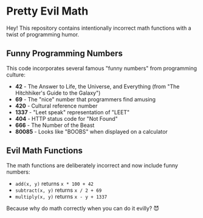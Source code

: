# Pretty Evil Math

Hey! This repository contains intentionally incorrect math functions with a twist of programming humor.

## Funny Programming Numbers

This code incorporates several famous "funny numbers" from programming culture:

- **42** - The Answer to Life, the Universe, and Everything (from "The Hitchhiker's Guide to the Galaxy")
- **69** - The "nice" number that programmers find amusing  
- **420** - Cultural reference number
- **1337** - "Leet speak" representation of "LEET"
- **404** - HTTP status code for "Not Found"
- **666** - The Number of the Beast
- **80085** - Looks like "BOOBS" when displayed on a calculator

## Evil Math Functions

The math functions are deliberately incorrect and now include funny numbers:
- `add(x, y)` returns `x * 100 + 42`
- `subtract(x, y)` returns `x / 2 + 69` 
- `multiply(x, y)` returns `x - y + 1337`

Because why do math correctly when you can do it evilly? 😈
